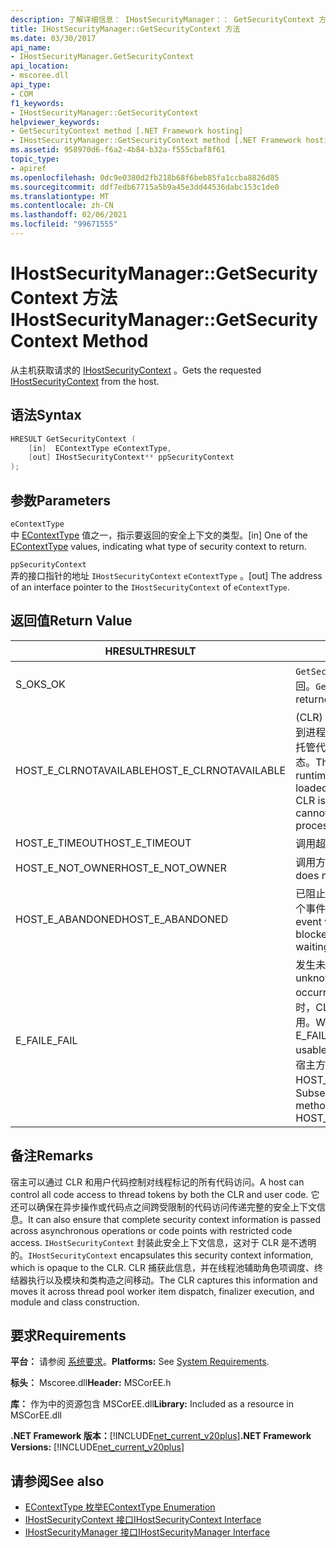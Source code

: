 ```yaml
---
description: 了解详细信息： IHostSecurityManager：： GetSecurityContext 方法
title: IHostSecurityManager::GetSecurityContext 方法
ms.date: 03/30/2017
api_name:
- IHostSecurityManager.GetSecurityContext
api_location:
- mscoree.dll
api_type:
- COM
f1_keywords:
- IHostSecurityManager::GetSecurityContext
helpviewer_keywords:
- GetSecurityContext method [.NET Framework hosting]
- IHostSecurityManager::GetSecurityContext method [.NET Framework hosting]
ms.assetid: 958970d6-f6a2-4b84-b32a-f555cbaf8f61
topic_type:
- apiref
ms.openlocfilehash: 0dc9e0380d2fb218b68f6beb85fa1ccba8826d85
ms.sourcegitcommit: ddf7edb67715a5b9a45e3dd44536dabc153c1de0
ms.translationtype: MT
ms.contentlocale: zh-CN
ms.lasthandoff: 02/06/2021
ms.locfileid: "99671555"
---
```

# <a name="ihostsecuritymanagergetsecuritycontext-method"></a><span data-ttu-id="745a0-103">IHostSecurityManager::GetSecurityContext 方法</span><span class="sxs-lookup"><span data-stu-id="745a0-103">IHostSecurityManager::GetSecurityContext Method</span></span>

<span data-ttu-id="745a0-104">从主机获取请求的 [IHostSecurityContext](ihostsecuritycontext-interface.md) 。</span><span class="sxs-lookup"><span data-stu-id="745a0-104">Gets the requested [IHostSecurityContext](ihostsecuritycontext-interface.md) from the host.</span></span>  
  
## <a name="syntax"></a><span data-ttu-id="745a0-105">语法</span><span class="sxs-lookup"><span data-stu-id="745a0-105">Syntax</span></span>  
  
```cpp
HRESULT GetSecurityContext (  
    [in]  EContextType eContextType,
    [out] IHostSecurityContext** ppSecurityContext  
);  
```  
  
## <a name="parameters"></a><span data-ttu-id="745a0-106">参数</span><span class="sxs-lookup"><span data-stu-id="745a0-106">Parameters</span></span>  

 `eContextType`  
 <span data-ttu-id="745a0-107">中 [EContextType](econtexttype-enumeration.md) 值之一，指示要返回的安全上下文的类型。</span><span class="sxs-lookup"><span data-stu-id="745a0-107">[in] One of the [EContextType](econtexttype-enumeration.md) values, indicating what type of security context to return.</span></span>  
  
 `ppSecurityContext`  
 <span data-ttu-id="745a0-108">弄的接口指针的地址 `IHostSecurityContext` `eContextType` 。</span><span class="sxs-lookup"><span data-stu-id="745a0-108">[out] The address of an interface pointer to the `IHostSecurityContext` of `eContextType`.</span></span>  
  
## <a name="return-value"></a><span data-ttu-id="745a0-109">返回值</span><span class="sxs-lookup"><span data-stu-id="745a0-109">Return Value</span></span>  
  
|<span data-ttu-id="745a0-110">HRESULT</span><span class="sxs-lookup"><span data-stu-id="745a0-110">HRESULT</span></span>|<span data-ttu-id="745a0-111">说明</span><span class="sxs-lookup"><span data-stu-id="745a0-111">Description</span></span>|  
|-------------|-----------------|  
|<span data-ttu-id="745a0-112">S_OK</span><span class="sxs-lookup"><span data-stu-id="745a0-112">S_OK</span></span>|<span data-ttu-id="745a0-113">`GetSecurityContext` 已成功返回。</span><span class="sxs-lookup"><span data-stu-id="745a0-113">`GetSecurityContext` returned successfully.</span></span>|  
|<span data-ttu-id="745a0-114">HOST_E_CLRNOTAVAILABLE</span><span class="sxs-lookup"><span data-stu-id="745a0-114">HOST_E_CLRNOTAVAILABLE</span></span>|<span data-ttu-id="745a0-115"> (CLR) 的公共语言运行时未加载到进程中，或 CLR 处于无法运行托管代码或成功处理调用的状态。</span><span class="sxs-lookup"><span data-stu-id="745a0-115">The common language runtime (CLR) has not been loaded into a process, or the CLR is in a state in which it cannot run managed code or process the call successfully.</span></span>|  
|<span data-ttu-id="745a0-116">HOST_E_TIMEOUT</span><span class="sxs-lookup"><span data-stu-id="745a0-116">HOST_E_TIMEOUT</span></span>|<span data-ttu-id="745a0-117">调用超时。</span><span class="sxs-lookup"><span data-stu-id="745a0-117">The call timed out.</span></span>|  
|<span data-ttu-id="745a0-118">HOST_E_NOT_OWNER</span><span class="sxs-lookup"><span data-stu-id="745a0-118">HOST_E_NOT_OWNER</span></span>|<span data-ttu-id="745a0-119">调用方不拥有该锁。</span><span class="sxs-lookup"><span data-stu-id="745a0-119">The caller does not own the lock.</span></span>|  
|<span data-ttu-id="745a0-120">HOST_E_ABANDONED</span><span class="sxs-lookup"><span data-stu-id="745a0-120">HOST_E_ABANDONED</span></span>|<span data-ttu-id="745a0-121">已阻止的线程或纤程正在等待某个事件时，该事件被取消。</span><span class="sxs-lookup"><span data-stu-id="745a0-121">An event was canceled while a blocked thread or fiber was waiting on it.</span></span>|  
|<span data-ttu-id="745a0-122">E_FAIL</span><span class="sxs-lookup"><span data-stu-id="745a0-122">E_FAIL</span></span>|<span data-ttu-id="745a0-123">发生未知的灾难性故障。</span><span class="sxs-lookup"><span data-stu-id="745a0-123">An unknown catastrophic failure occurred.</span></span> <span data-ttu-id="745a0-124">当方法返回 E_FAIL 时，CLR 在该进程内将不再可用。</span><span class="sxs-lookup"><span data-stu-id="745a0-124">When a method returns E_FAIL, the CLR is no longer usable within the process.</span></span> <span data-ttu-id="745a0-125">对宿主方法的后续调用会返回 HOST_E_CLRNOTAVAILABLE。</span><span class="sxs-lookup"><span data-stu-id="745a0-125">Subsequent calls to hosting methods return HOST_E_CLRNOTAVAILABLE.</span></span>|  
  
## <a name="remarks"></a><span data-ttu-id="745a0-126">备注</span><span class="sxs-lookup"><span data-stu-id="745a0-126">Remarks</span></span>  

 <span data-ttu-id="745a0-127">宿主可以通过 CLR 和用户代码控制对线程标记的所有代码访问。</span><span class="sxs-lookup"><span data-stu-id="745a0-127">A host can control all code access to thread tokens by both the CLR and user code.</span></span> <span data-ttu-id="745a0-128">它还可以确保在异步操作或代码点之间跨受限制的代码访问传递完整的安全上下文信息。</span><span class="sxs-lookup"><span data-stu-id="745a0-128">It can also ensure that complete security context information is passed across asynchronous operations or code points with restricted code access.</span></span> <span data-ttu-id="745a0-129">`IHostSecurityContext` 封装此安全上下文信息，这对于 CLR 是不透明的。</span><span class="sxs-lookup"><span data-stu-id="745a0-129">`IHostSecurityContext` encapsulates this security context information, which is opaque to the CLR.</span></span> <span data-ttu-id="745a0-130">CLR 捕获此信息，并在线程池辅助角色项调度、终结器执行以及模块和类构造之间移动。</span><span class="sxs-lookup"><span data-stu-id="745a0-130">The CLR captures this information and moves it across thread pool worker item dispatch, finalizer execution, and module and class construction.</span></span>  
  
## <a name="requirements"></a><span data-ttu-id="745a0-131">要求</span><span class="sxs-lookup"><span data-stu-id="745a0-131">Requirements</span></span>  

 <span data-ttu-id="745a0-132">**平台：** 请参阅 [系统要求](../../get-started/system-requirements.md)。</span><span class="sxs-lookup"><span data-stu-id="745a0-132">**Platforms:** See [System Requirements](../../get-started/system-requirements.md).</span></span>  
  
 <span data-ttu-id="745a0-133">**标头：** Mscoree.dll</span><span class="sxs-lookup"><span data-stu-id="745a0-133">**Header:** MSCorEE.h</span></span>  
  
 <span data-ttu-id="745a0-134">**库：** 作为中的资源包含 MSCorEE.dll</span><span class="sxs-lookup"><span data-stu-id="745a0-134">**Library:** Included as a resource in MSCorEE.dll</span></span>  
  
 <span data-ttu-id="745a0-135">**.NET Framework 版本：**[!INCLUDE[net_current_v20plus](../../../../includes/net-current-v20plus-md.md)]</span><span class="sxs-lookup"><span data-stu-id="745a0-135">**.NET Framework Versions:** [!INCLUDE[net_current_v20plus](../../../../includes/net-current-v20plus-md.md)]</span></span>  
  
## <a name="see-also"></a><span data-ttu-id="745a0-136">请参阅</span><span class="sxs-lookup"><span data-stu-id="745a0-136">See also</span></span>

- [<span data-ttu-id="745a0-137">EContextType 枚举</span><span class="sxs-lookup"><span data-stu-id="745a0-137">EContextType Enumeration</span></span>](econtexttype-enumeration.md)
- [<span data-ttu-id="745a0-138">IHostSecurityContext 接口</span><span class="sxs-lookup"><span data-stu-id="745a0-138">IHostSecurityContext Interface</span></span>](ihostsecuritycontext-interface.md)
- [<span data-ttu-id="745a0-139">IHostSecurityManager 接口</span><span class="sxs-lookup"><span data-stu-id="745a0-139">IHostSecurityManager Interface</span></span>](ihostsecuritymanager-interface.md)
